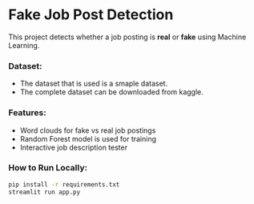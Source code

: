 #  Fake Job Post Detection
This project detects whether a job posting is **real** or **fake** using Machine Learning.

### Dataset:
- The dataset that is used is a smaple dataset.
- The complete dataset can be downloaded  from kaggle.

### Features:
- Word clouds for fake vs real job postings
- Random Forest model is used for training
- Interactive job description tester

### How to Run Locally:
```bash
pip install -r requirements.txt
streamlit run app.py


